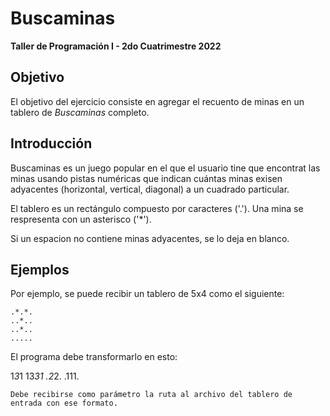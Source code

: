 # Buscaminas
**Taller de Programación I - 2do Cuatrimestre 2022**

## Objetivo
El objetivo del ejercicio consiste en agregar el recuento de minas en un tablero de *Buscaminas* completo.

## Introducción 
Buscaminas es un juego popular en el que el usuario tine que encontrat las minas usando pistas numéricas que indican cuántas minas exisen adyacentes (horizontal, vertical, diagonal) a un cuadrado particular. 

El tablero es un rectángulo compuesto por caracteres ('.'). Una mina se respresenta con un asterisco ('*').

Si un espacion no contiene minas adyacentes, se lo deja en blanco.

## Ejemplos
Por ejemplo, se puede recibir un tablero de 5x4 como el siguiente:

```
.*.*.
..*..
..*..
.....
```
El programa debe transformarlo en esto:


1*3*1
13*31
.2*2.
.111.
```
Debe recibirse como parámetro la ruta al archivo del tablero de entrada con ese formato.